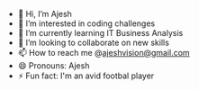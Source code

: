 - 👋 Hi, I’m Ajesh
- 👀 I’m interested in coding challenges 
- 🌱 I’m currently learning IT Business Analysis
- 💞️ I’m looking to collaborate on new skills
- 📫 How to reach me @ajeshvision@gmail.com
- 😄 Pronouns: Ajesh
- ⚡ Fun fact: I'm an avid footbal player 

<!---
A00265121/A00265121 is a ✨ special ✨ repository because its `README.md` (this file) appears on your GitHub profile.
You can click the Preview link to take a look at your changes.
--->
